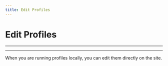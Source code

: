 ```yaml
---
title: Edit Profiles
---
```


# Edit Profiles
---
---

When you are running profiles locally, you can edit them directly on the site.

